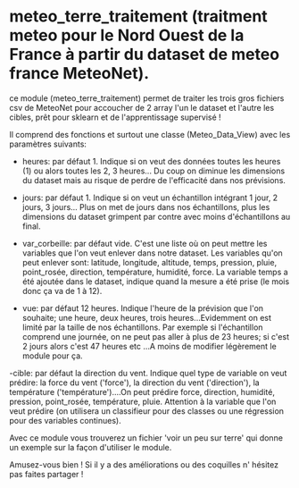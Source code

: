 # meteo_terre_traitement (traitment meteo pour le Nord Ouest de la France à partir du dataset de meteo france MeteoNet).
 
 ce module (meteo_terre_traitement) permet de traiter les trois gros fichiers csv de MeteoNet pour accoucher de 2 array l'un le dataset et l'autre les cibles, prêt pour sklearn et de l'apprentissage supervisé  !
 
 Il comprend des fonctions et surtout une classe (Meteo_Data_View) avec les paramètres suivants:
 
 - heures: par défaut 1. Indique si on veut des données toutes les heures (1) ou alors toutes les 2, 3 heures... Du coup on diminue les dimensions du dataset mais au risque de perdre de l'efficacité dans nos prévisions.
 
 - jours: par défaut 1. Indique si on veut un échantillon intégrant 1 jour, 2 jours, 3 jours... Plus on met de jours dans nos échantillons, plus les dimensions du dataset grimpent par contre avec moins d'échantillons au final.

 - var_corbeille: par défaut vide. C'est une liste où on peut mettre les variables que l'on veut enlever dans notre dataset. Les variables qu'on peut enlever sont: latitude, longitude, altitude, temps, pression, pluie, point_rosée, direction, température, humidité, force. La variable temps a été ajoutée dans le dataset, indique quand la mesure a été prise (le mois donc ça va de 1 à 12).

 - vue: par défaut 12 heures. Indique l'heure de la prévision que l'on souhaite; une heure, deux heures, trois heures...Evidemment on est limité par la taille de nos échantillons. Par exemple si l'échantillon comprend une journée, on ne peut pas aller à plus de 23 heures; si c'est 2 jours alors c'est 47 heures etc ...A moins de modifier légèrement le module pour ça.

 -cible: par défaut la direction du vent. Indique quel type de variable on veut prédire: la force du vent ('force'), la direction du vent ('direction'), la température ('température')....On peut prédire force, direction, humidité, pression, point_rosée, température, pluie. Attention à la variable que l'on veut prédire (on utilisera un classifieur pour des classes ou une régression pour des variables continues).
 
 
 Avec ce module vous trouverez un fichier 'voir un peu sur terre' qui donne un exemple sur la façon d'utiliser le module.
 
 Amusez-vous bien ! Si il y a des améliorations ou des coquilles n' hésitez pas faites partager !
 
 
